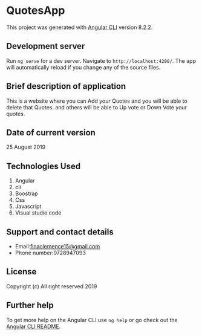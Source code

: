 # QuotesApp

This project was generated with [Angular CLI](https://github.com/angular/angular-cli) version 8.2.2.

## Development server

Run `ng serve` for a dev server. Navigate to `http://localhost:4200/`. The app will automatically reload if you change any of the source files.
## Brief description of application
This is a website where you can Add your Quotes and you will be able to delete that Quotes.
and others will be able to Up vote or Down Vote your quotes.
## Date of current version
25 August 2019
<!-- ## Code scaffolding

Run `ng generate component component-name` to generate a new component. You can also use `ng generate directive|pipe|service|class|guard|interface|enum|module`.

## Build

Run `ng build` to build the project. The build artifacts will be stored in the `dist/` directory. Use the `--prod` flag for a production build.

## Running unit tests

Run `ng test` to execute the unit tests via [Karma](https://karma-runner.github.io).

## Running end-to-end tests

Run `ng e2e` to execute the end-to-end tests via [Protractor](http://www.protractortest.org/). -->


## Technologies Used
1. Angular
2. cli
3. Boostrap
4. Css 
5. Javascript
6. Visual studio code
## Support and contact details
* Email:finaclemence15@gmail.com
* Phone number:0728947093
## License
Copyright (c) All right reserved 2019

## Further help

To get more help on the Angular CLI use `ng help` or go check out the [Angular CLI README](https://github.com/angular/angular-cli/blob/master/README.md).

